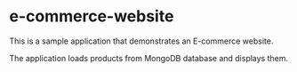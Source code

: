 # e-commerce-website

This is a sample application that demonstrates an E-commerce website.

The application loads products from MongoDB database and displays them.
